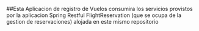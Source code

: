 ##Esta Aplicacion de registro de Vuelos consumira los servicios provistos por la aplicacion Spring Restful FlightReservation (que se ocupa de la gestion de reservaciones) alojada en este mismo repositorio